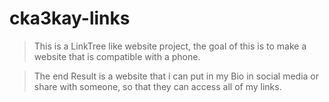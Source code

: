 # cka3kay-links
> This is a LinkTree like website project, the goal of this is to make a website that is compatible with a phone.

> The end Result is a website that i can put in my Bio in social media or share with someone, so that they can access all of my links.
